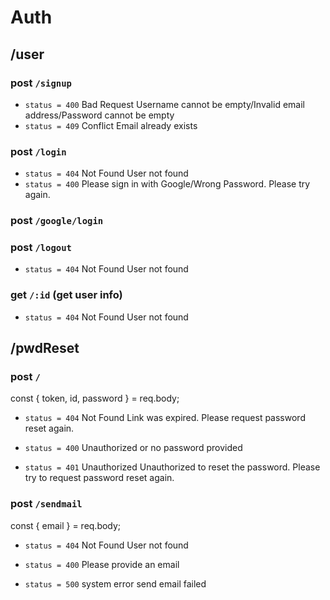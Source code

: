 # Auth

## /user

### post `/signup`

- `status = 400` Bad Request
  Username cannot be empty/Invalid email address/Password cannot be empty
- `status = 409` Conflict
  Email already exists

### post `/login`

- `status = 404` Not Found
  User not found
- `status = 400`
  Please sign in with Google/Wrong Password. Please try again.

### post `/google/login`

### post `/logout`

- `status = 404` Not Found
  User not found

### get `/:id` (get user info)

- `status = 404` Not Found
  User not found

## /pwdReset

### post `/`

const { token, id, password } = req.body;

- `status = 404` Not Found
  Link was expired. Please request password reset again.

- `status = 400`
  Unauthorized or no password provided

- `status = 401` Unauthorized
  Unauthorized to reset the password. Please try to request password reset again.

### post `/sendmail`

const { email } = req.body;

- `status = 404` Not Found
  User not found

- `status = 400`
  Please provide an email

- `status = 500` system error
  send email failed
